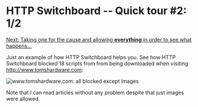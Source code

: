 # HTTP Switchboard -- Quick tour #2: 1/2

[Next: Taking one for the cause and allowing **everything** in order to see what happens...](Quick-tour-%232%3A-2-of-2)

Just an example of how HTTP Switchboard helps you. See how HTTP Switchboard blocked 18 scripts from from being downloaded when visiting <http://www.tomshardware.com>:

![www.tomshardware.com: all blocked except images](https://raw.github.com/gorhill/httpswitchboard/master/doc/img/quicktour-002-a.png)

Note that I can read articles without any problem despite that just images were allowed.